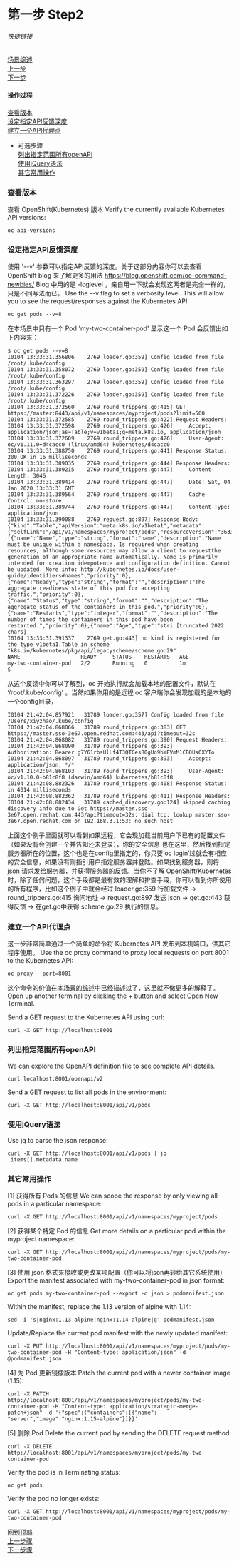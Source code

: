 # 第一步 Step2
###### 快捷链接
[场景综述](../KubernetesAPIFund.md) <br>
[上一步](Step3.md) <br>
[下一步](Step5.md) <br>

#### 操作过程
[查看版本](#查看版本) <br>
[设定指定API反馈深度](#设定指定API反馈深度) <br>
[建立一个API代理点](#建立一个API代理点) <br>
   - 可选步骤 <br>
      [列出指定范围所有openAPI](#列出指定范围所有openAPI) <br>
      [使用jQuery语法](#使用jQuery语法) <br>
      [其它常用操作](#其它常用操作) <br>

### 查看版本
查看 OpenShift(Kubernetes) 版本
Verify the currently available Kubernetes API versions:
```
oc api-versions
```

### 设定指定API反馈深度
使用 '--v' 参数可以指定API反馈的深度。关于这部分内容你可以去查看 OpenShift blog 来了解更多的用法
https://blog.openshift.com/oc-command-newbies/
Blog 中用的是 -loglevel ，亲自用一下就会发现这两者是完全一样的，只是不同写法而已。
Use the --v flag to set a verbosity level. This will allow you to see the request/responses against the Kubernetes API:
```
oc get pods --v=8
```
在本场景中只有一个 Pod 'my-two-container-pod' 显示这一个 Pod 会反馈出如下内容来：
```
$ oc get pods --v=8
I0104 13:33:31.356806    2769 loader.go:359] Config loaded from file /root/.kube/config
I0104 13:33:31.358072    2769 loader.go:359] Config loaded from file /root/.kube/config
I0104 13:33:31.363297    2769 loader.go:359] Config loaded from file /root/.kube/config
I0104 13:33:31.372226    2769 loader.go:359] Config loaded from file /root/.kube/config
I0104 13:33:31.372560    2769 round_trippers.go:415] GET https://master:8443/api/v1/namespaces/myproject/pods?limit=500
I0104 13:33:31.372585    2769 round_trippers.go:422] Request Headers:
I0104 13:33:31.372598    2769 round_trippers.go:426]     Accept: application/json;as=Table;v=v1beta1;g=meta.k8s.io, application/json
I0104 13:33:31.372609    2769 round_trippers.go:426]     User-Agent: oc/v1.11.0+d4cacc0 (linux/amd64) kubernetes/d4cacc0
I0104 13:33:31.388750    2769 round_trippers.go:441] Response Status: 200 OK in 16 milliseconds
I0104 13:33:31.389035    2769 round_trippers.go:444] Response Headers:
I0104 13:33:31.389215    2769 round_trippers.go:447]     Content-Length: 3046
I0104 13:33:31.389414    2769 round_trippers.go:447]     Date: Sat, 04 Jan 2020 13:33:31 GMT
I0104 13:33:31.389564    2769 round_trippers.go:447]     Cache-Control: no-store
I0104 13:33:31.389744    2769 round_trippers.go:447]     Content-Type: application/json
I0104 13:33:31.390088    2769 request.go:897] Response Body: {"kind":"Table","apiVersion":"meta.k8s.io/v1beta1","metadata":{"selfLink":"/api/v1/namespaces/myproject/pods","resourceVersion":"36335"},"columnDefinitions":[{"name":"Name","type":"string","format":"name","description":"Name must be unique within a namespace. Is required when creating resources, although some resources may allow a client to requestthe generation of an appropriate name automatically. Name is primarily intended for creation idempotence and configuration definition. Cannot be updated. More info: http://kubernetes.io/docs/user-guide/identifiers#names","priority":0},{"name":"Ready","type":"string","format":"","description":"The aggregate readiness state of this pod for accepting traffic.","priority":0},{"name":"Status","type":"string","format":"","description":"The aggregate status of the containers in this pod.","priority":0},{"name":"Restarts","type":"integer","format":"","description":"The number of times the containers in this pod have been restarted.","priority":0},{"name":"Age","type":"stri [truncated 2022 chars]
I0104 13:33:31.391337    2769 get.go:443] no kind is registered for the type v1beta1.Table in scheme "k8s.io/kubernetes/pkg/api/legacyscheme/scheme.go:29"
NAME                   READY     STATUS    RESTARTS   AGE
my-two-container-pod   2/2       Running   0          1m
$
```
从这个反馈中你可以了解到，oc 开始执行就会加载本地的配置文件，默认在 ‘/root/.kube/config’ 。当然如果你用的是远程 oc 客户端你会发现加载的是本地的一个config目录，
```
I0104 21:42:04.857921   31789 loader.go:357] Config loaded from file /Users/xiyzhao/.kube/config
I0104 21:42:04.868066   31789 round_trippers.go:383] GET https://master.sso-3e67.open.redhat.com:443/api?timeout=32s
I0104 21:42:04.868082   31789 round_trippers.go:390] Request Headers:
I0104 21:42:04.868090   31789 round_trippers.go:393]     Authorization: Bearer g7Y61rbsUlLf4T3QTCesB0gUo9hYEVmM1CB0Us6XYTo
I0104 21:42:04.868097   31789 round_trippers.go:393]     Accept: application/json, */*
I0104 21:42:04.868103   31789 round_trippers.go:393]     User-Agent: oc/v1.10.0+b81c8f8 (darwin/amd64) kubernetes/b81c8f8
I0104 21:42:08.882326   31789 round_trippers.go:408] Response Status:  in 4014 milliseconds
I0104 21:42:08.882362   31789 round_trippers.go:411] Response Headers:
I0104 21:42:08.882434   31789 cached_discovery.go:124] skipped caching discovery info due to Get https://master.sso-3e67.open.redhat.com:443/api?timeout=32s: dial tcp: lookup master.sso-3e67.open.redhat.com on 192.168.3.1:53: no such host
```
上面这个例子里面就可以看到如果远程，它会现加载当前用户下已有的配置文件（如果没有会创建一个并告知还未登录），你的安全信息
也在这里，然后找到指定服务器所在的位置，这个也是在config里指定的，你只要‘oc login’过就会有相应的安全信息，如果没有则指引用户指定服务器并登陆。如果找到服务器，则将 json 请求发给服务器，并获得服务器的反馈。当你不了解 OpenShift/Kubernetes 时，除了任何问题，这个手段都是最有效的理解和排查手段，你可以看到你所使用的所有程序，比如这个例子中就会经过 loader.go:359 行加载文件 -> round_trippers.go:415 询问地址 -> request.go:897 发送 json -> get.go:443 获得反馈 -> 在get.go中获得 scheme.go:29 执行的信息。

### 建立一个API代理点
这一步非常简单通过一个简单的命令将 Kubernetes API 发布到本机端口，供其它程序使用。
Use the oc proxy command to proxy local requests on port 8001 to the Kubernetes API:
```
oc proxy --port=8001
```
这个命令的价值在[本场景的综述](../KubernetesAPIFund.md#场景说明)中已经描述过了，这里就不做更多的解释了。
Open up another terminal by clicking the + button and select Open New Terminal. 

Send a GET request to the Kubernetes API using curl:
```
curl -X GET http://localhost:8001
```
### 列出指定范围所有openAPI
We can explore the OpenAPI definition file to see complete API details.
```
curl localhost:8001/openapi/v2
```
Send a GET request to list all pods in the environment:
```
curl -X GET http://localhost:8001/api/v1/pods
```
### 使用jQuery语法
Use jq to parse the json response:
```
curl -X GET http://localhost:8001/api/v1/pods | jq .items[].metadata.name
```
### 其它常用操作
[1] 获得所有 Pods 的信息
We can scope the response by only viewing all pods in a particular namespace:
```
curl -X GET http://localhost:8001/api/v1/namespaces/myproject/pods
```
[2] 获得某个特定 Pod 的信息
Get more details on a particular pod within the myproject namespace:
```
curl -X GET http://localhost:8001/api/v1/namespaces/myproject/pods/my-two-container-pod
```
[3] 使用 json 格式来接收或更改某项配置（你可以将json再转给其它系统使用）
Export the manifest associated with my-two-container-pod in json format:
```
oc get pods my-two-container-pod --export -o json > podmanifest.json
```
Within the manifest, replace the 1.13 version of alpine with 1.14:
```
sed -i 's|nginx:1.13-alpine|nginx:1.14-alpine|g' podmanifest.json
```
Update/Replace the current pod manifest with the newly updated manifest:
```
curl -X PUT http://localhost:8001/api/v1/namespaces/myproject/pods/my-two-container-pod -H "Content-type: application/json" -d @podmanifest.json
```
[4] 为 Pod 更新镜像版本
Patch the current pod with a newer container image (1.15):
```
curl -X PATCH http://localhost:8001/api/v1/namespaces/myproject/pods/my-two-container-pod -H "Content-type: application/strategic-merge-patch+json" -d '{"spec":{"containers":[{"name": "server","image":"nginx:1.15-alpine"}]}}'
```
[5] 删除 Pod
Delete the current pod by sending the DELETE request method:
```
curl -X DELETE http://localhost:8001/api/v1/namespaces/myproject/pods/my-two-container-pod
```
Verify the pod is in Terminating status:
```
oc get pods
```
Verify the pod no longer exists:
```
curl -X GET http://localhost:8001/api/v1/namespaces/myproject/pods/my-two-container-pod
```


[回到顶部](#第四步) <br>
[上一步骤](Step3.md) <br>
[下一步骤](Step5.md) <br>